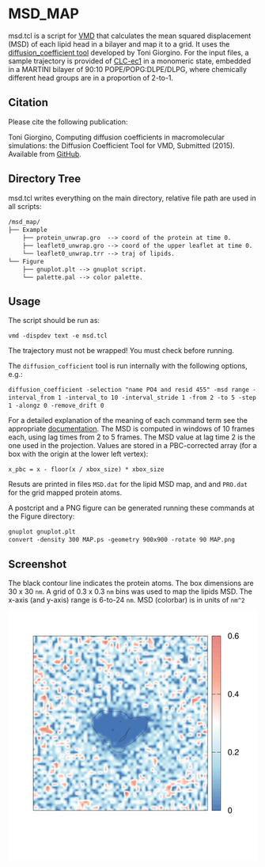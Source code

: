 # MSD_MAP

msd.tcl is a script for [VMD](http://www.ks.uiuc.edu/Research/vmd/) that calculates the mean squared displacement (MSD) of each lipid head in a bilayer and map it to a grid. It uses the [diffusion_coefficient tool](https://github.com/tonigi/vmd_diffusion_coefficient) developed by Toni Giorgino. For the input files, a sample trajectory is provided of [CLC-ec1](https://www.rcsb.org/structure/1OTS) in a monomeric state, embedded in a MARTINI bilayer of 90:10 POPE/POPG:DLPE/DLPG, where chemically different head groups are in a proportion of 2-to-1. 

## Citation

Please cite the following publication:

Toni Giorgino, Computing diffusion coefficients in macromolecular simulations: the Diffusion Coefficient Tool for VMD, Submitted (2015). Available from [GitHub](https://github.com/tonigi/vmd_diffusion_coefficient/).

## Directory Tree

msd.tcl writes everything on the main directory, relative file path are used in all scripts:

```
/msd_map/
├── Example
    ├── protein_unwrap.gro  --> coord of the protein at time 0.
    ├── leaflet0_unwrap.gro --> coord of the upper leaflet at time 0.
    └── leaflet0_unwrap.trr --> traj of lipids.
└── Figure
    ├── gnuplot.plt --> gnuplot script.
    └── palette.pal --> color palette.
```

## Usage

The script should be run as:

    vmd -dispdev text -e msd.tcl

The trajectory must not be wrapped! You must check before running. 

The ```diffusion_cofficient``` tool is run internally with the following options, e.g.:

    diffusion_coefficient -selection "name PO4 and resid 455" -msd range -interval_from 1 -interval_to 10 -interval_stride 1 -from 2 -to 5 -step 1 -alongz 0 -remove_drift 0

For a detailed explanation of the meaning of each command term see the appropriate [documentation](https://github.com/tonigi/vmd_diffusion_coefficient/blob/master/doc/README.md). The MSD is computed in windows of 10 frames each, using lag times from 2 to 5 frames. The MSD value at lag time 2 is the one used in the projection. Values are stored in a PBC-corrected array (for a box with the origin at the lower left vertex):

    x_pbc = x - floor(x / xbox_size) * xbox_size

Resuts are printed in files ```MSD.dat``` for the lipid MSD map, and and ```PRO.dat``` for the grid mapped protein atoms. 

A postcript and a PNG figure can be generated running these commands at the Figure directory:

    gnuplot gnuplot.plt
    convert -density 300 MAP.ps -geometry 900x900 -rotate 90 MAP.png

## Screenshot

The black contour line indicates the protein atoms. The box dimensions are 30 x 30 ```nm```. A grid of 0.3 x 0.3 ```nm``` bins was used to map the lipids MSD. The x-axis (and y-axis) range is 6-to-24 ```nm```. MSD (colorbar) is in units of ```nm^2```

![MAP.png](Figure/MAP.png)
    
    

